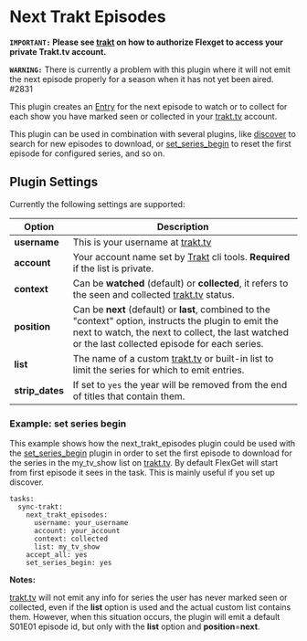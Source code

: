 # Next Trakt Episodes
**`IMPORTANT:` Please see [trakt](/Plugins/trakt) on how to authorize Flexget to access your private Trakt.tv account.**

**`WARNING:`** There is currently a problem with this plugin where it will not emit the next episode properly for a season when it has not yet been aired. #2831

This plugin creates an [Entry](/Entry) for the next episode to watch or to collect for each show you have marked seen or collected in your [trakt.tv](http://trakt.tv) account.

This plugin can be used in combination with several plugins, like [discover](/Plugins/discover) to search for new episodes to download, or [set_series_begin](/Plugins/set_series_begin) to reset the first episode for configured series, and so on.  

## Plugin Settings
Currently the following settings are supported:



| **Option** | **Description** |
| --- | --- |
| **username** | This is your username at [trakt.tv](http://trakt.tv)  |
| **account** | Your account name set by [Trakt](/Plugins/trakt) cli tools. **Required** if the list is private. |
| **context** | Can be **watched** (default) or **collected**, it refers to the seen and collected [trakt.tv](http://trakt.tv) status. |
| **position** | Can be **next** (default) or **last**, combined to the "context" option, instructs the plugin to emit the next to watch, the next to collect, the last watched or the last collected episode for each series. |
| **list** | The name of a custom [trakt.tv](http://trakt.tv) or built-in list to limit the series for which to emit entries. |
| **strip_dates** | If set to `yes` the year will be removed from the end of titles that contain them. |


### Example: set series begin
This example shows how the next_trakt_episodes plugin could be used with the [set_series_begin](/Plugins/set_series_begin) plugin in order to set the first episode to download for the series in the my_tv_show list on [trakt.tv](http://trakt.tv). By default FlexGet will start from first episode it sees in the task. This is mainly useful if you set up discover.

```
tasks:
  sync-trakt:
    next_trakt_episodes:
      username: your_username
      account: your_account
      context: collected
      list: my_tv_show
    accept_all: yes
    set_series_begin: yes
```

  
**Notes:**

[trakt.tv](http://trakt.tv) will not emit any info for series the user has never marked seen or collected, even if the **list** option is used and the actual custom list contains them. However, when this situation occurs, the plugin will emit a default S01E01 episode id, but only with the **list** option and **position**=**next**.